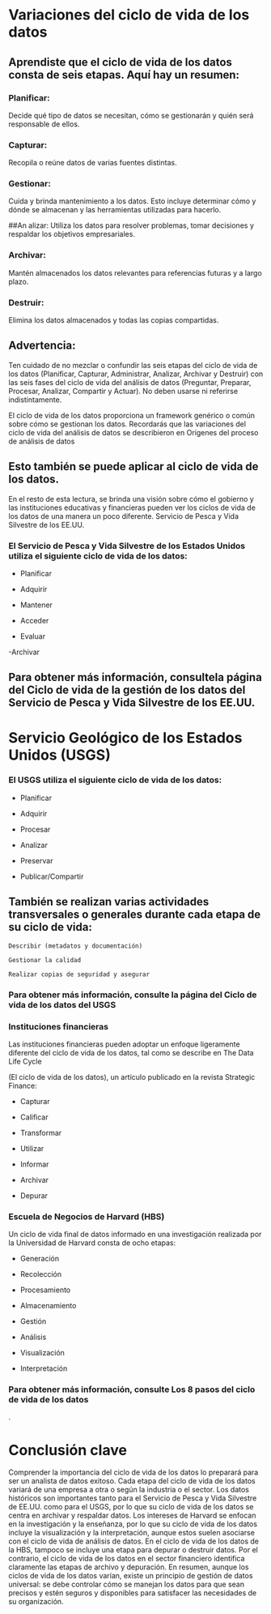 # Variaciones del ciclo de vida de los datos

## Aprendiste que el ciclo de vida de los datos consta de seis etapas. Aquí hay un resumen:

### Planificar: 
Decide qué tipo de datos se necesitan, cómo se gestionarán y quién será responsable de ellos.

### Capturar:
Recopila o reúne datos de varias fuentes distintas.

### Gestionar:
Cuida y brinda mantenimiento a los datos. Esto incluye determinar cómo y dónde se almacenan y las herramientas utilizadas para hacerlo.

##An alizar:
Utiliza los datos para resolver problemas, tomar decisiones y respaldar los objetivos empresariales.

### Archivar:
Mantén almacenados los datos relevantes para referencias futuras y a largo plazo.

### Destruir:
Elimina los datos almacenados y todas las copias compartidas.

## Advertencia: 
Ten cuidado de no mezclar o confundir las seis etapas del ciclo de vida de los datos 
(Planificar, Capturar, Administrar, Analizar, Archivar y Destruir) con las seis fases del ciclo de vida del análisis de datos (Preguntar, Preparar, Procesar, Analizar, Compartir y Actuar). No deben usarse ni referirse indistintamente.

El ciclo de vida de los datos proporciona un framework genérico o común sobre cómo se gestionan los datos. Recordarás que las variaciones del ciclo de vida del análisis de datos se describieron en Orígenes del proceso de análisis de datos

## Esto también se puede aplicar al ciclo de vida de los datos. 
En el resto de esta lectura, se brinda una visión sobre cómo el gobierno y las instituciones educativas y financieras pueden ver los ciclos de vida de los datos de una manera un poco diferente.
Servicio de Pesca y Vida Silvestre de los EE.UU. 

### El Servicio de Pesca y Vida Silvestre de los Estados Unidos  utiliza el siguiente ciclo de vida de los datos:

- Planificar

- Adquirir

- Mantener

- Acceder

- Evaluar

-Archivar

## Para obtener más información, consultela página del Ciclo de vida de la gestión de los datos del Servicio de Pesca y Vida Silvestre de los EE.UU.

# Servicio Geológico de los Estados Unidos (USGS)

### El USGS utiliza el siguiente ciclo de vida de los datos:

- Planificar

- Adquirir

- Procesar

- Analizar

- Preservar

- Publicar/Compartir

## También se realizan varias actividades transversales o generales durante cada etapa de su ciclo de vida:

    Describir (metadatos y documentación)

    Gestionar la calidad

    Realizar copias de seguridad y asegurar

### Para obtener más información, consulte la página del Ciclo de vida de los datos del USGS


### Instituciones financieras

Las instituciones financieras pueden adoptar un enfoque ligeramente diferente del ciclo de vida de los datos, tal como se describe en The Data Life Cycle

(El ciclo de vida de los datos), un artículo publicado en la revista Strategic Finance:

- Capturar

- Calificar

- Transformar

- Utilizar

- Informar

- Archivar

- Depurar

### Escuela de Negocios de Harvard (HBS)

Un ciclo de vida final de datos informado en una investigación realizada por la Universidad de Harvard consta de ocho etapas:

- Generación

- Recolección

- Procesamiento

- Almacenamiento

- Gestión

- Análisis

- Visualización

- Interpretación

### Para obtener más información, consulte Los 8 pasos del ciclo de vida de los datos

.
# Conclusión clave

Comprender la importancia del ciclo de vida de los datos lo preparará para ser un analista de datos exitoso. Cada etapa del ciclo de vida de los datos variará de una empresa a otra o según la industria o el sector. Los datos históricos son importantes tanto para el Servicio de Pesca y Vida Silvestre de EE.UU. como para el USGS, por lo que su ciclo de vida de los datos se centra en archivar y respaldar datos. Los intereses de Harvard se enfocan en la investigación y la enseñanza, por lo que su ciclo de vida de los datos incluye la visualización y la interpretación, aunque estos suelen asociarse con el ciclo de vida de análisis de datos. En el ciclo de vida de los datos de la HBS, tampoco se incluye una etapa para depurar o destruir datos. Por el contrario, el ciclo de vida de los datos en el sector financiero identifica claramente las etapas de archivo y depuración. En resumen, aunque los ciclos de vida de los datos varían, existe un principio de gestión de datos universal: se debe controlar cómo se manejan los datos para que sean precisos y estén seguros y disponibles para satisfacer las necesidades de su organización.